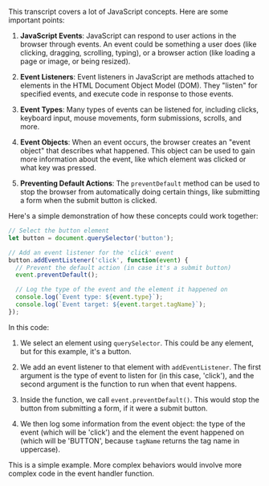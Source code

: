 This transcript covers a lot of JavaScript concepts. Here are some important points:

1. **JavaScript Events**: JavaScript can respond to user actions in the browser through events. An event could be something a user does (like clicking, dragging, scrolling, typing), or a browser action (like loading a page or image, or being resized).

2. **Event Listeners**: Event listeners in JavaScript are methods attached to elements in the HTML Document Object Model (DOM). They "listen" for specified events, and execute code in response to those events.

3. **Event Types**: Many types of events can be listened for, including clicks, keyboard input, mouse movements, form submissions, scrolls, and more.

4. **Event Objects**: When an event occurs, the browser creates an "event object" that describes what happened. This object can be used to gain more information about the event, like which element was clicked or what key was pressed.

5. **Preventing Default Actions**: The `preventDefault` method can be used to stop the browser from automatically doing certain things, like submitting a form when the submit button is clicked.

Here's a simple demonstration of how these concepts could work together:

```javascript
// Select the button element
let button = document.querySelector('button');

// Add an event listener for the 'click' event
button.addEventListener('click', function(event) {
  // Prevent the default action (in case it's a submit button)
  event.preventDefault();

  // Log the type of the event and the element it happened on
  console.log(`Event type: ${event.type}`);
  console.log(`Event target: ${event.target.tagName}`);
});
```

In this code:

1. We select an element using `querySelector`. This could be any element, but for this example, it's a button.

2. We add an event listener to that element with `addEventListener`. The first argument is the type of event to listen for (in this case, 'click'), and the second argument is the function to run when that event happens.

3. Inside the function, we call `event.preventDefault()`. This would stop the button from submitting a form, if it were a submit button.

4. We then log some information from the event object: the type of the event (which will be 'click') and the element the event happened on (which will be 'BUTTON', because `tagName` returns the tag name in uppercase).

This is a simple example. More complex behaviors would involve more complex code in the event handler function.